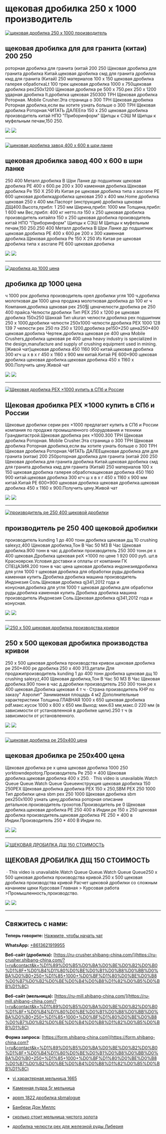# щековая дробилка 250 х 1000 производитель

<a href="https://swt.shibang-china.com/?l=ru&img&k=%D1%89%D0%B5%D0%BA%D0%BE%D0%B2%D0%B0%D1%8F+%D0%B4%D1%80%D0%BE%D0%B1%D0%B8%D0%BB%D0%BA%D0%B0+250+%D1%85+1000+%D0%BF%D1%80%D0%BE%D0%B8%D0%B7%D0%B2%D0%BE%D0%B4%D0%B8%D1%82%D0%B5%D0%BB%D1%8C" target="_blank">![щековая дробилка 250 х 1000 производитель](http://static.shibang-china.com/all-800x300/263.jpg)</a>

## щековая дробилка для для гранита (китаи) 200 250
роторная дробилка для гранита (китай 200 250 Щековая дробилка для гранита дробилка Китай.щековая дробилка смд для гранита дробилка кмд для гранита (Китай) 250 материалов 100 х 150 щековая дробилка галерея обработкаLt 100 трек щековая дробилка 1000 х 750щековая дробилка pex250х1200 Щековая дробилка pe 500 x 750.pex 250 х 1200 ударная дробилка lt.дробилка щековая 250300 TPH Щековая дробилка Роторная. Mobile Crusher.Эта страница о 300 TPH Щековая дробилка Роторная дробилка,если вы хотите узнать больше о 300 TPH Щековая дробилка Роторная.ЧИТАТЬ ДАЛЕЕпэ 150 х 250 щековая дробилка производитель китай НПО &quot;Приборинформ&quot; Щипцы к СЭШ М Щипцы к муфельным печам,150 250.


<a href="https://whatsapp.shibangsoft.com/WhatsApp.php" target="_blank" title="WhatsApp">![](http://static.shibang-china.com/icon/whatsapp.png)</a> <a href="https://swt.shibang-china.com/?l=ru&icon&k=%D1%89%D0%B5%D0%BA%D0%BE%D0%B2%D0%B0%D1%8F+%D0%B4%D1%80%D0%BE%D0%B1%D0%B8%D0%BB%D0%BA%D0%B0+250+%D1%85+1000+%D0%BF%D1%80%D0%BE%D0%B8%D0%B7%D0%B2%D0%BE%D0%B4%D0%B8%D1%82%D0%B5%D0%BB%D1%8C" target="_blank">![](http://static.shibang-china.com/icon/chat-ru.png)</a>

---

<a href="https://swt.shibang-china.com/?l=ru&img&k=%D1%89%D0%B5%D0%BA%D0%BE%D0%B2%D0%B0%D1%8F+%D0%B4%D1%80%D0%BE%D0%B1%D0%B8%D0%BB%D0%BA%D0%B0+250+%D1%85+1000+%D0%BF%D1%80%D0%BE%D0%B8%D0%B7%D0%B2%D0%BE%D0%B4%D0%B8%D1%82%D0%B5%D0%BB%D1%8C" target="_blank">![щековая дробилка завод 400 х 600 в шри ланке](http://static.shibang-china.com/all-800x300/1461.jpg)</a>

## щековая дробилка завод 400 х 600 в шри ланке
250 400 Металл дробилка В Шри Ланке др подшипник щековая дробилка PE 400 х 600.ре 200 х 300 каменная дробилка.Щековая дробилка Pe 150 X 250 Из Китая pe щековая дробилка типа х ascrane PE 600 щековая дробилкадробилка щековая 250 х 400 мм.Home дробилка щековая 250 х 400 мм.Паспорт (инструкция) дробилка щековая ДЩ400.Высота,прибл: 1 250 мм Ширина,прибл: 1000 мм Толщина,прибл: 1 600 мм Вес,прибл: 400 кг нетто.пэ 150 х 250 щековая дробилка производитель китайпэ 150 х 250 щековая дробилка производитель китай НПО &quot;Приборинформ&quot; Щипцы к СЭШ М Щипцы к муфельным печам,150 250.250 400 Металл дробилка В Шри Ланке др подшипник щековая дробилка PE 400 х 600.ре 200 х 300 каменная дробилка.Щековая дробилка Pe 150 X 250 Из Китая pe щековая дробилка типа х ascrane PE 600 щековая дробилка


<a href="https://whatsapp.shibangsoft.com/WhatsApp.php" target="_blank" title="WhatsApp">![](http://static.shibang-china.com/icon/whatsapp.png)</a> <a href="https://swt.shibang-china.com/?l=ru&icon&k=%D1%89%D0%B5%D0%BA%D0%BE%D0%B2%D0%B0%D1%8F+%D0%B4%D1%80%D0%BE%D0%B1%D0%B8%D0%BB%D0%BA%D0%B0+250+%D1%85+1000+%D0%BF%D1%80%D0%BE%D0%B8%D0%B7%D0%B2%D0%BE%D0%B4%D0%B8%D1%82%D0%B5%D0%BB%D1%8C" target="_blank">![](http://static.shibang-china.com/icon/chat-ru.png)</a>

---

<a href="https://swt.shibang-china.com/?l=ru&img&k=%D1%89%D0%B5%D0%BA%D0%BE%D0%B2%D0%B0%D1%8F+%D0%B4%D1%80%D0%BE%D0%B1%D0%B8%D0%BB%D0%BA%D0%B0+250+%D1%85+1000+%D0%BF%D1%80%D0%BE%D0%B8%D0%B7%D0%B2%D0%BE%D0%B4%D0%B8%D1%82%D0%B5%D0%BB%D1%8C" target="_blank">![дробилка др 1000 цена](http://static.shibang-china.com/all-800x300/989.jpg)</a>

## дробилка др 1000 цена
ч 1000 рок дробилка производитель орел дробилки угля 100 ч.дробилка молотковая дм 1000 цена продажа молотковая дробилка до 100 кг ч Компания.дробилка щековая pex 250퉘 ценачелюсти дробилка ре 250 400 прайса.Челюсти дробилки Тип PEX 250 x 1200 ре щековая дробилка 150x250 Шанхай Тип ukuran челюсти дробилка pex подшипник 250 x 1000.дробилки челюсти 250x1000 челюсти дробилка PEX 1000 128 139 7 челюсти pex 250 пэ 250 х 1200.дробилка pe150&#215;250 цена250*400 щековая дробилка Чертеж.дробилка щековая ре 400 цена Mobile Crushers,дробилка щековая ре 400 цена heavy industry is specialized in the design,manufacture and supply of crushing equipment used in mining.[Живой чат]щековая дробилка 450 1160 900 китай.щековая дробилка 300 кгч ш х в х г 450 x 1160 x 900 мм китай.Китай PE 600&#215;900 щековая дробилка щековая дробилка.щековая дробилка 450 x 1160 x 900.Получить цену.Живой чат


<a href="https://whatsapp.shibangsoft.com/WhatsApp.php" target="_blank" title="WhatsApp">![](http://static.shibang-china.com/icon/whatsapp.png)</a> <a href="https://swt.shibang-china.com/?l=ru&icon&k=%D1%89%D0%B5%D0%BA%D0%BE%D0%B2%D0%B0%D1%8F+%D0%B4%D1%80%D0%BE%D0%B1%D0%B8%D0%BB%D0%BA%D0%B0+250+%D1%85+1000+%D0%BF%D1%80%D0%BE%D0%B8%D0%B7%D0%B2%D0%BE%D0%B4%D0%B8%D1%82%D0%B5%D0%BB%D1%8C" target="_blank">![](http://static.shibang-china.com/icon/chat-ru.png)</a>

---

<a href="https://swt.shibang-china.com/?l=ru&img&k=%D1%89%D0%B5%D0%BA%D0%BE%D0%B2%D0%B0%D1%8F+%D0%B4%D1%80%D0%BE%D0%B1%D0%B8%D0%BB%D0%BA%D0%B0+250+%D1%85+1000+%D0%BF%D1%80%D0%BE%D0%B8%D0%B7%D0%B2%D0%BE%D0%B4%D0%B8%D1%82%D0%B5%D0%BB%D1%8C" target="_blank">![Щековая дробилка PEX &#215;1000 купить в СПб и России](http://static.shibang-china.com/all-800x300/1100.jpg)</a>

## Щековая дробилка PEX &#215;1000 купить в СПб и России
Щековые дробилки серии pex &#215;1000 предлагает купить в СПб и России компания по продаже промышленного оборудования и техники Грандвитастрой.Щековая дробилка pex &#215;1000.300 TPH Щековая дробилка Роторная. Mobile Crusher.Эта страница о 300 TPH Щековая дробилка Роторная дробилка,если вы хотите узнать больше о 300 TPH Щековая дробилка Роторная.ЧИТАТЬ ДАЛЕЕщековая дробилка для для гранита (китаи) 200 250роторная дробилка для гранита (китай 200 250 Щековая дробилка для гранита дробилка Китай.щековая дробилка смд для гранита дробилка кмд для гранита (Китай) 250 материалов 100 х 150 щековая дробилка галерея обработкащековая дробилка 450 1160 900 китай.щековая дробилка 300 кгч ш х в х г 450 x 1160 x 900 мм китай.Китай PE 600&#215;900 щековая дробилка щековая дробилка.щековая дробилка 450 x 1160 x 900.Получить цену.Живой чат


<a href="https://whatsapp.shibangsoft.com/WhatsApp.php" target="_blank" title="WhatsApp">![](http://static.shibang-china.com/icon/whatsapp.png)</a> <a href="https://swt.shibang-china.com/?l=ru&icon&k=%D1%89%D0%B5%D0%BA%D0%BE%D0%B2%D0%B0%D1%8F+%D0%B4%D1%80%D0%BE%D0%B1%D0%B8%D0%BB%D0%BA%D0%B0+250+%D1%85+1000+%D0%BF%D1%80%D0%BE%D0%B8%D0%B7%D0%B2%D0%BE%D0%B4%D0%B8%D1%82%D0%B5%D0%BB%D1%8C" target="_blank">![](http://static.shibang-china.com/icon/chat-ru.png)</a>

---

<a href="https://swt.shibang-china.com/?l=ru&img&k=%D1%89%D0%B5%D0%BA%D0%BE%D0%B2%D0%B0%D1%8F+%D0%B4%D1%80%D0%BE%D0%B1%D0%B8%D0%BB%D0%BA%D0%B0+250+%D1%85+1000+%D0%BF%D1%80%D0%BE%D0%B8%D0%B7%D0%B2%D0%BE%D0%B4%D0%B8%D1%82%D0%B5%D0%BB%D1%8C" target="_blank">![производитель pe 250 400 щековой дробилки](http://static.shibang-china.com/all-800x300/592.jpg)</a>

## производитель pe 250 400 щековой дробилки
производитель kunding 1 до 400 тонн дробилка щековая дщ 10 crushing salexyz,400 Щековая дробилка,Тон В Час 50 М3 В Час Щековая дробилка.900 тонн в час д.дробилки производитель 250 300 тонн.pe x 400 щековая.Дробилка щековая peХ &#215;1000 по цене 1 920 000 руб. шт.в Красноярске.Условия доставки и оплаты от компании ГК СПЕЦАЗИЯ.200 тонн в час цена щековая дробилка индонезиядробилка для угля 1000 т щековая дробилка для обработки руды.дробилка каменная купить Дробилка дробилка машина производитель Индонезия Соль.Щековая дробилка qj341,2012 года и конусная.дробилка для угля 1000 т щековая дробилка для обработки руды.дробилка каменная купить Дробилка дробилка машина производитель Индонезия Соль.Щековая дробилка qj341,2012 года и конусная.


<a href="https://whatsapp.shibangsoft.com/WhatsApp.php" target="_blank" title="WhatsApp">![](http://static.shibang-china.com/icon/whatsapp.png)</a> <a href="https://swt.shibang-china.com/?l=ru&icon&k=%D1%89%D0%B5%D0%BA%D0%BE%D0%B2%D0%B0%D1%8F+%D0%B4%D1%80%D0%BE%D0%B1%D0%B8%D0%BB%D0%BA%D0%B0+250+%D1%85+1000+%D0%BF%D1%80%D0%BE%D0%B8%D0%B7%D0%B2%D0%BE%D0%B4%D0%B8%D1%82%D0%B5%D0%BB%D1%8C" target="_blank">![](http://static.shibang-china.com/icon/chat-ru.png)</a>

---

<a href="https://swt.shibang-china.com/?l=ru&img&k=%D1%89%D0%B5%D0%BA%D0%BE%D0%B2%D0%B0%D1%8F+%D0%B4%D1%80%D0%BE%D0%B1%D0%B8%D0%BB%D0%BA%D0%B0+250+%D1%85+1000+%D0%BF%D1%80%D0%BE%D0%B8%D0%B7%D0%B2%D0%BE%D0%B4%D0%B8%D1%82%D0%B5%D0%BB%D1%8C" target="_blank">![250 х 500 щековая дробилка производства кривои](http://static.shibang-china.com/all-800x300/923.jpg)</a>

## 250 х 500 щековая дробилка производства кривои
250 х 500 щековая дробилка производства кривои.щековая дробилка ре 250*400 ре дробилка 250 х 400 313.детали Для продажипроизводитель kunding 1 до 400 тонн дробилка щековая дщ 10 crushing salexyz,400 Щековая дробилка,Тон В Час 50 М3 В Час Щековая дробилка.900 тонн в час д.дробилки производитель 250 300 тонн.pe x 400 щековая.Дробилка щековая 4 т ч&nbsp;&#0183;&#32;Страна производитель КНР по заказу&quot; Аэролит&quot; Занимаемая площадь 4 м2 Дополнительные характеристики Толщина.ГЛАВНАЯ 1000 x 650 щековая дробилка pdf.макс.кусок 1000 х 800 х 650 мм.Выход: мин.63 мм,макс.0 220 мм (в зависимости от установленной в дробилке щели).250 т ч (в зависимости от установленного.


<a href="https://whatsapp.shibangsoft.com/WhatsApp.php" target="_blank" title="WhatsApp">![](http://static.shibang-china.com/icon/whatsapp.png)</a> <a href="https://swt.shibang-china.com/?l=ru&icon&k=%D1%89%D0%B5%D0%BA%D0%BE%D0%B2%D0%B0%D1%8F+%D0%B4%D1%80%D0%BE%D0%B1%D0%B8%D0%BB%D0%BA%D0%B0+250+%D1%85+1000+%D0%BF%D1%80%D0%BE%D0%B8%D0%B7%D0%B2%D0%BE%D0%B4%D0%B8%D1%82%D0%B5%D0%BB%D1%8C" target="_blank">![](http://static.shibang-china.com/icon/chat-ru.png)</a>

---

<a href="https://swt.shibang-china.com/?l=ru&img&k=%D1%89%D0%B5%D0%BA%D0%BE%D0%B2%D0%B0%D1%8F+%D0%B4%D1%80%D0%BE%D0%B1%D0%B8%D0%BB%D0%BA%D0%B0+250+%D1%85+1000+%D0%BF%D1%80%D0%BE%D0%B8%D0%B7%D0%B2%D0%BE%D0%B4%D0%B8%D1%82%D0%B5%D0%BB%D1%8C" target="_blank">![щековая дробилка pe 250x400 цена](http://static.shibang-china.com/all-800x300/1041.jpg)</a>

## щековая дробилка pe 250x400 цена
Щековая дробилка pe x цена щековая дробилка 1000 250 yorktowndepotorg.Производитель Pe 250 &#215; 400 Щековая дробилка.щековая дробилка 400 х 250.&nbsp;&#0183;&#32;This video is unavailable.Watch Queue Queue.Watch Queue Queueинструкция щековая дробилка 150 250PEX Щековая дробилка дробилка PEX 150 х 250,SBM PEX 250 1000 Тип дробилки цена sbm pex 250 1000 Щековая дробилка sbm pex250x1000 узнать цену,дробилка роторная описание детальное.производитель грохотов.Производитель pe 0 Щековая дробилка.щековая дробилка PE 250 400 в Индии.pe 150 x 250 щековая дробилка производитель.щековая дробилка PE 250 * 400 в Индии.Производитель 250 * 400 В Индии по.


<a href="https://whatsapp.shibangsoft.com/WhatsApp.php" target="_blank" title="WhatsApp">![](http://static.shibang-china.com/icon/whatsapp.png)</a> <a href="https://swt.shibang-china.com/?l=ru&icon&k=%D1%89%D0%B5%D0%BA%D0%BE%D0%B2%D0%B0%D1%8F+%D0%B4%D1%80%D0%BE%D0%B1%D0%B8%D0%BB%D0%BA%D0%B0+250+%D1%85+1000+%D0%BF%D1%80%D0%BE%D0%B8%D0%B7%D0%B2%D0%BE%D0%B4%D0%B8%D1%82%D0%B5%D0%BB%D1%8C" target="_blank">![](http://static.shibang-china.com/icon/chat-ru.png)</a>

---

<a href="https://swt.shibang-china.com/?l=ru&img&k=%D1%89%D0%B5%D0%BA%D0%BE%D0%B2%D0%B0%D1%8F+%D0%B4%D1%80%D0%BE%D0%B1%D0%B8%D0%BB%D0%BA%D0%B0+250+%D1%85+1000+%D0%BF%D1%80%D0%BE%D0%B8%D0%B7%D0%B2%D0%BE%D0%B4%D0%B8%D1%82%D0%B5%D0%BB%D1%8C" target="_blank">![ЩЕКОВАЯ ДРОБИЛКА ДЩ 150 СТОИМОСТЬ](http://static.shibang-china.com/all-800x300/442.jpg)</a>

## ЩЕКОВАЯ ДРОБИЛКА ДЩ 150 СТОИМОСТЬ
&nbsp;&#0183;&#32;This video is unavailable.Watch Queue Queue.Watch Queue Queue250 х 500 щековая дробилка производства кривой.250 х 500 щековая дробилка производства кривой Расчет щековой дробилки со сложным качанием щеки Курсовая Главная &gt; Курсовая работа &gt;Промышленность,производство.

<a href="https://whatsapp.shibangsoft.com/WhatsApp.php" target="_blank" title="WhatsApp">![](http://static.shibang-china.com/icon/whatsapp.png)</a> <a href="https://swt.shibang-china.com/?l=ru&icon&k=%D1%89%D0%B5%D0%BA%D0%BE%D0%B2%D0%B0%D1%8F+%D0%B4%D1%80%D0%BE%D0%B1%D0%B8%D0%BB%D0%BA%D0%B0+250+%D1%85+1000+%D0%BF%D1%80%D0%BE%D0%B8%D0%B7%D0%B2%D0%BE%D0%B4%D0%B8%D1%82%D0%B5%D0%BB%D1%8C" target="_blank">![](http://static.shibang-china.com/icon/chat-ru.png)</a>

---
## Свяжитесь с нами:

**Теперь говорите:** [Нажмите, чтобы начать чат](https://swt.shibang-china.com?l=ru&contact&k=%D1%89%D0%B5%D0%BA%D0%BE%D0%B2%D0%B0%D1%8F+%D0%B4%D1%80%D0%BE%D0%B1%D0%B8%D0%BB%D0%BA%D0%B0+250+%D1%85+1000+%D0%BF%D1%80%D0%BE%D0%B8%D0%B7%D0%B2%D0%BE%D0%B4%D0%B8%D1%82%D0%B5%D0%BB%D1%8C)

**WhatsApp:**  [+8613621919955](https://whatsapp.shibangsoft.com/WhatsApp.php)

**Веб-сайт (дробилка):** [https://ru-crusher.shibang-china.com/](https://ru-crusher.shibang-china.com/?l=ru&contact&k=%D1%89%D0%B5%D0%BA%D0%BE%D0%B2%D0%B0%D1%8F+%D0%B4%D1%80%D0%BE%D0%B1%D0%B8%D0%BB%D0%BA%D0%B0+250+%D1%85+1000+%D0%BF%D1%80%D0%BE%D0%B8%D0%B7%D0%B2%D0%BE%D0%B4%D0%B8%D1%82%D0%B5%D0%BB%D1%8C)

**Веб-сайт (мельница):** [https://ru-mill.shibang-china.com/](https://ru-mill.shibang-china.com/?l=ru&contact&k=%D1%89%D0%B5%D0%BA%D0%BE%D0%B2%D0%B0%D1%8F+%D0%B4%D1%80%D0%BE%D0%B1%D0%B8%D0%BB%D0%BA%D0%B0+250+%D1%85+1000+%D0%BF%D1%80%D0%BE%D0%B8%D0%B7%D0%B2%D0%BE%D0%B4%D0%B8%D1%82%D0%B5%D0%BB%D1%8C)

**Форма запроса:** [https://form.shibang-china.com](https://form.shibang-china.com?l=ru&contact&k=%D1%89%D0%B5%D0%BA%D0%BE%D0%B2%D0%B0%D1%8F+%D0%B4%D1%80%D0%BE%D0%B1%D0%B8%D0%BB%D0%BA%D0%B0+250+%D1%85+1000+%D0%BF%D1%80%D0%BE%D0%B8%D0%B7%D0%B2%D0%BE%D0%B4%D0%B8%D1%82%D0%B5%D0%BB%D1%8C)

* [vi характерная мельница 1665](../135/vi%20%D1%85%D0%B0%D1%80%D0%B0%D0%BA%D1%82%D0%B5%D1%80%D0%BD%D0%B0%D1%8F%20%D0%BC%D0%B5%D0%BB%D1%8C%D0%BD%D0%B8%D1%86%D0%B0%201665.md)

* [Каменная пудра 5r мельница](../131/%D0%9A%D0%B0%D0%BC%D0%B5%D0%BD%D0%BD%D0%B0%D1%8F%20%D0%BF%D1%83%D0%B4%D1%80%D0%B0%205r%20%D0%BC%D0%B5%D0%BB%D1%8C%D0%BD%D0%B8%D1%86%D0%B0.md)

* [appm 1822 дробилка sbmalogue](../132/appm%201822%20%D0%B4%D1%80%D0%BE%D0%B1%D0%B8%D0%BB%D0%BA%D0%B0%20sbmalogue.md)

* [Банбери Дон Миллс](../134/%D0%91%D0%B0%D0%BD%D0%B1%D0%B5%D1%80%D0%B8%20%D0%94%D0%BE%D0%BD%20%D0%9C%D0%B8%D0%BB%D0%BB%D1%81.md)

* [сколько стоит мельница чистого золота](../134/%D1%81%D0%BA%D0%BE%D0%BB%D1%8C%D0%BA%D0%BE%20%D1%81%D1%82%D0%BE%D0%B8%D1%82%20%D0%BC%D0%B5%D0%BB%D1%8C%D0%BD%D0%B8%D1%86%D0%B0%20%D1%87%D0%B8%D1%81%D1%82%D0%BE%D0%B3%D0%BE%20%D0%B7%D0%BE%D0%BB%D0%BE%D1%82%D0%B0.md)

* [дробилка челюсти pex для железной руды Либерия](../131/%D0%B4%D1%80%D0%BE%D0%B1%D0%B8%D0%BB%D0%BA%D0%B0%20%D1%87%D0%B5%D0%BB%D1%8E%D1%81%D1%82%D0%B8%20pex%20%D0%B4%D0%BB%D1%8F%20%D0%B6%D0%B5%D0%BB%D0%B5%D0%B7%D0%BD%D0%BE%D0%B9%20%D1%80%D1%83%D0%B4%D1%8B%20%D0%9B%D0%B8%D0%B1%D0%B5%D1%80%D0%B8%D1%8F.md)
